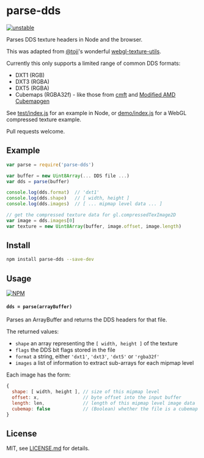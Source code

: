 # parse-dds

[![unstable](http://badges.github.io/stability-badges/dist/unstable.svg)](http://github.com/badges/stability-badges)

Parses DDS texture headers in Node and the browser. 

This was adapted from [@toji](https://twitter.com/Tojiro)'s wonderful [webgl-texture-utils](https://github.com/toji/webgl-texture-utils/blob/master/texture-util/dds.js). 

Currently this only supports a limited range of common DDS formats: 

- DXT1 (RGB)
- DXT3 (RGBA)
- DXT5 (RGBA)
- Cubemaps (RGBA32f) - like those from [cmft](https://github.com/dariomanesku/cmft) and [Modified AMD Cubemapgen](https://seblagarde.wordpress.com/2012/06/10/amd-cubemapgen-for-physically-based-rendering/)

See [test/index.js](test/index.js) for an example in Node, or [demo/index.js](demo/index.js) for a WebGL compressed texture example.

Pull requests welcome.

## Example

```js
var parse = require('parse-dds')

var buffer = new Uint8Array(... DDS file ...)
var dds = parse(buffer)

console.log(dds.format)  // 'dxt1'
console.log(dds.shape)   // [ width, height ]
console.log(dds.images)  // [ ... mipmap level data ... ]

// get the compressed texture data for gl.compressedTexImage2D
var image = dds.images[0]
var texture = new Uint8Array(buffer, image.offset, image.length)
```

## Install

```sh
npm install parse-dds --save-dev
```

## Usage

[![NPM](https://nodei.co/npm/parse-dds.png)](https://www.npmjs.com/package/parse-dds)

#### `dds = parse(arrayBuffer)`

Parses an ArrayBuffer and returns the DDS headers for that file.

The returned values:

- `shape` an array representing the `[ width, height ]` of the texture
- `flags` the DDS bit flags stored in the file
- `format` a string, either `'dxt1'`, `'dxt3'`, `'dxt5'` or `'rgba32f'`
- `images` a list of information to extract sub-arrays for each mipmap level

Each image has the form:

```js
{
  shape: [ width, height ], // size of this mipmap level
  offset: x,                // byte offset into the input buffer
  length: len,              // length of this mipmap level image data
  cubemap: false            // (Boolean) whether the file is a cubemap
}
```

## License

MIT, see [LICENSE.md](http://github.com/Jam3/parse-dds/blob/master/LICENSE.md) for details.
